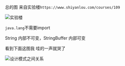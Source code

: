 
总的图 来自实验楼`https://www.shiyanlou.com/courses/109`

![实验楼](https://dn-anything-about-doc.qbox.me/document-uid79144labid1085timestamp1435475423685.png?watermark/1/image/aHR0cDovL3N5bC1zdGF0aWMucWluaXVkbi5jb20vaW1nL3dhdGVybWFyay5wbmc=/dissolve/60/gravity/SouthEast/dx/0/dy/10)

`java.lang`不需要import


String 内部不可变，StringBuffer 内部可变

看到下面这图我 哇的一声就哭了

![设计模式之间关系](https://dn-anything-about-doc.qbox.me/userid46108labid863time1429495366116?watermark/1/image/aHR0cDovL3N5bC1zdGF0aWMucWluaXVkbi5jb20vaW1nL3dhdGVybWFyay5wbmc=/dissolve/60/gravity/SouthEast/dx/0/dy/10)
